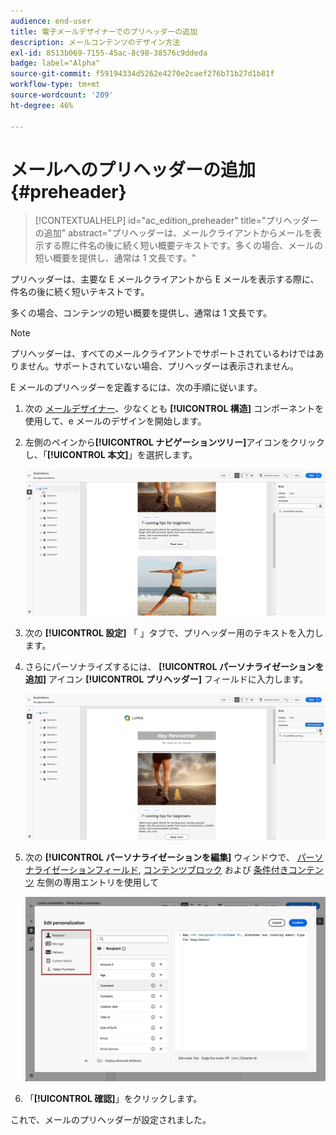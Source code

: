 ```yaml
---
audience: end-user
title: 電子メールデザイナーでのプリヘッダーの追加
description: メールコンテンツのデザイン方法
exl-id: 8513b069-7155-45ac-8c98-38576c9ddeda
badge: label="Alpha"
source-git-commit: f59194334d5262e4270e2caef276b71b27d1b81f
workflow-type: tm+mt
source-wordcount: '209'
ht-degree: 46%

---
```


# メールへのプリヘッダーの追加 {#preheader}

>[!CONTEXTUALHELP]
>id="ac_edition_preheader"
>title="プリヘッダーの追加"
>abstract="プリヘッダーは、メールクライアントからメールを表示する際に件名の後に続く短い概要テキストです。多くの場合、メールの短い概要を提供し、通常は 1 文長です。"

プリヘッダーは、主要な E メールクライアントから E メールを表示する際に、件名の後に続く短いテキストです。

多くの場合、コンテンツの短い概要を提供し、通常は 1 文長です。

>[!NOTE]
>
>プリヘッダーは、すべてのメールクライアントでサポートされているわけではありません。サポートされていない場合、プリヘッダーは表示されません。

E メールのプリヘッダーを定義するには、次の手順に従います。

1. 次の [メールデザイナー](create-email-content.md)、少なくとも **[!UICONTROL 構造]** コンポーネントを使用して、e メールのデザインを開始します。

1. 左側のペインから&#x200B;**[!UICONTROL ナビゲーションツリー]**&#x200B;アイコンをクリックし、「**[!UICONTROL 本文]**」を選択します。

   ![](assets/preheader_body.png)

1. 次の **[!UICONTROL 設定]** 「 」タブで、プリヘッダー用のテキストを入力します。

1. さらにパーソナライズするには、 **[!UICONTROL パーソナライゼーションを追加]** アイコン **[!UICONTROL プリヘッダー]** フィールドに入力します。

   ![](assets/preheader_body_settings.png)

1. 次の **[!UICONTROL パーソナライゼーションを編集]** ウィンドウで、 [パーソナライゼーションフィールド](../personalization/personalize.md), [コンテンツブロック](../personalization/content-blocks.md) および [条件付きコンテンツ](../personalization/conditions.md) 左側の専用エントリを使用して

   ![](assets/preheader_body_personalization.png)

1. 「**[!UICONTROL 確認]**」をクリックします。

これで、メールのプリヘッダーが設定されました。
